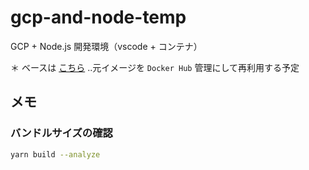 # gcp-and-node-temp

GCP + Node.js 開発環境（vscode + コンテナ）

＊ ベースは [こちら](https://github.com/D-A-I/base-node-template) ..元イメージを `Docker Hub` 管理にして再利用する予定

## メモ

### バンドルサイズの確認

```bash
yarn build --analyze
```
